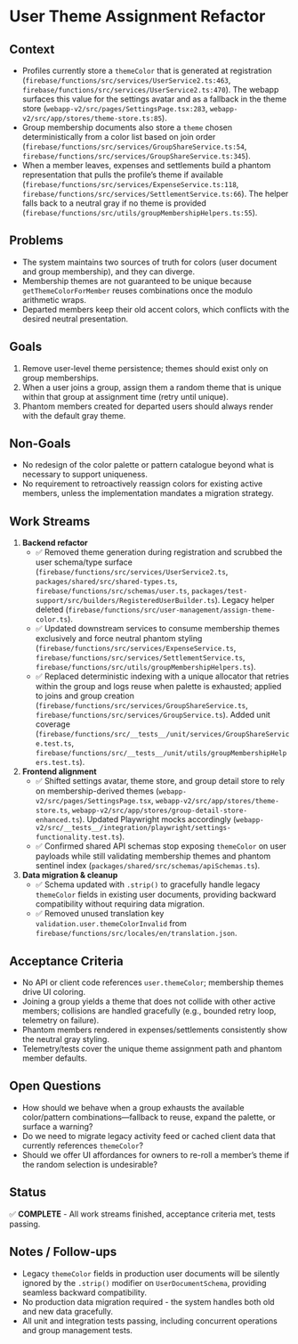 # User Theme Assignment Refactor

## Context
- Profiles currently store a `themeColor` that is generated at registration (`firebase/functions/src/services/UserService2.ts:463`, `firebase/functions/src/services/UserService2.ts:470`). The webapp surfaces this value for the settings avatar and as a fallback in the theme store (`webapp-v2/src/pages/SettingsPage.tsx:283`, `webapp-v2/src/app/stores/theme-store.ts:85`).
- Group membership documents also store a `theme` chosen deterministically from a color list based on join order (`firebase/functions/src/services/GroupShareService.ts:54`, `firebase/functions/src/services/GroupShareService.ts:345`).
- When a member leaves, expenses and settlements build a phantom representation that pulls the profile’s theme if available (`firebase/functions/src/services/ExpenseService.ts:118`, `firebase/functions/src/services/SettlementService.ts:66`). The helper falls back to a neutral gray if no theme is provided (`firebase/functions/src/utils/groupMembershipHelpers.ts:55`).

## Problems
- The system maintains two sources of truth for colors (user document and group membership), and they can diverge.
- Membership themes are not guaranteed to be unique because `getThemeColorForMember` reuses combinations once the modulo arithmetic wraps.
- Departed members keep their old accent colors, which conflicts with the desired neutral presentation.

## Goals
1. Remove user-level theme persistence; themes should exist only on group memberships.
2. When a user joins a group, assign them a random theme that is unique within that group at assignment time (retry until unique).
3. Phantom members created for departed users should always render with the default gray theme.

## Non-Goals
- No redesign of the color palette or pattern catalogue beyond what is necessary to support uniqueness.
- No requirement to retroactively reassign colors for existing active members, unless the implementation mandates a migration strategy.

## Work Streams
1. **Backend refactor**
   - ✅ Removed theme generation during registration and scrubbed the user schema/type surface (`firebase/functions/src/services/UserService2.ts`, `packages/shared/src/shared-types.ts`, `firebase/functions/src/schemas/user.ts`, `packages/test-support/src/builders/RegisteredUserBuilder.ts`). Legacy helper deleted (`firebase/functions/src/user-management/assign-theme-color.ts`).
   - ✅ Updated downstream services to consume membership themes exclusively and force neutral phantom styling (`firebase/functions/src/services/ExpenseService.ts`, `firebase/functions/src/services/SettlementService.ts`, `firebase/functions/src/utils/groupMembershipHelpers.ts`).
   - ✅ Replaced deterministic indexing with a unique allocator that retries within the group and logs reuse when palette is exhausted; applied to joins and group creation (`firebase/functions/src/services/GroupShareService.ts`, `firebase/functions/src/services/GroupService.ts`). Added unit coverage (`firebase/functions/src/__tests__/unit/services/GroupShareService.test.ts`, `firebase/functions/src/__tests__/unit/utils/groupMembershipHelpers.test.ts`).
2. **Frontend alignment**
   - ✅ Shifted settings avatar, theme store, and group detail store to rely on membership-derived themes (`webapp-v2/src/pages/SettingsPage.tsx`, `webapp-v2/src/app/stores/theme-store.ts`, `webapp-v2/src/app/stores/group-detail-store-enhanced.ts`). Updated Playwright mocks accordingly (`webapp-v2/src/__tests__/integration/playwright/settings-functionality.test.ts`).
   - ✅ Confirmed shared API schemas stop exposing `themeColor` on user payloads while still validating membership themes and phantom sentinel index (`packages/shared/src/schemas/apiSchemas.ts`).
3. **Data migration & cleanup**
   - ✅ Schema updated with `.strip()` to gracefully handle legacy `themeColor` fields in existing user documents, providing backward compatibility without requiring data migration.
   - ✅ Removed unused translation key `validation.user.themeColorInvalid` from `firebase/functions/src/locales/en/translation.json`.

## Acceptance Criteria
- No API or client code references `user.themeColor`; membership themes drive UI coloring.
- Joining a group yields a theme that does not collide with other active members; collisions are handled gracefully (e.g., bounded retry loop, telemetry on failure).
- Phantom members rendered in expenses/settlements consistently show the neutral gray styling.
- Telemetry/tests cover the unique theme assignment path and phantom member defaults.

## Open Questions
- How should we behave when a group exhausts the available color/pattern combinations—fallback to reuse, expand the palette, or surface a warning?
- Do we need to migrate legacy activity feed or cached client data that currently references `themeColor`?
- Should we offer UI affordances for owners to re-roll a member’s theme if the random selection is undesirable?

## Status
✅ **COMPLETE** - All work streams finished, acceptance criteria met, tests passing.

## Notes / Follow-ups
- Legacy `themeColor` fields in production user documents will be silently ignored by the `.strip()` modifier on `UserDocumentSchema`, providing seamless backward compatibility.
- No production data migration required - the system handles both old and new data gracefully.
- All unit and integration tests passing, including concurrent operations and group management tests.
